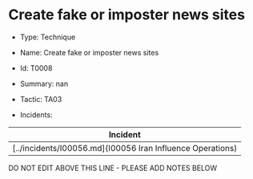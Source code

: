 # Create fake or imposter news sites

* Type: Technique

* Name: Create fake or imposter news sites

* Id: T0008

* Summary: nan

* Tactic: TA03

* Incidents:

| Incident |
| --------- |
| [../incidents/I00056.md](I00056 Iran Influence Operations) |

DO NOT EDIT ABOVE THIS LINE - PLEASE ADD NOTES BELOW